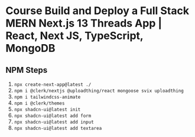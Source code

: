 # Course Build and Deploy a Full Stack MERN Next.js 13 Threads App | React, Next JS, TypeScript, MongoDB

## NPM Steps

1. `npx create-next-app@latest ./`
1. `npm i @clerk/nextjs @uploadthing/react mongoose svix uploadthing`
1. `npm i tailwindcss-animate`
1. `npm i @clerk/themes`
1. `npx shadcn-ui@latest init`
1. `npx shadcn-ui@latest add form`
1. `npx shadcn-ui@latest add input`
1. `npx shadcn-ui@latest add textarea`

